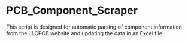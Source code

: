 # PCB_Component_Scraper
 This script is designed for automatic parsing of component   information from the JLCPCB website and updating the data   in an Excel file.
